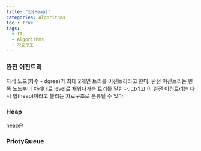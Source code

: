 ```yaml
---
title: "힙(Heap)"
categories: Algorithms
toc : true
tags:
  - TIL
  - Algorithms
  - 자료구조
---
```


### 완전 이진트리
자식 노드(차수 - dgree)가 최대 2개인 트리를 이진트리라고 한다. 완전 이진트리는 왼쪽 노드부터 차례대로 level로 채워나가는 트리를 말한다. 그리고 이 완전 이진트리는 다시 힙(heap)이라고 불리는 자료구조로 분류될 수 있다.

### Heap
heap은

### PriotyQueue

###
